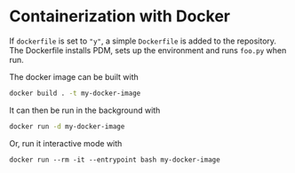 # Containerization with Docker

If `dockerfile` is set to `"y"`, a simple `Dockerfile` is added to the
repository. The Dockerfile installs PDM, sets up the environment and runs
`foo.py` when run.

The docker image can be built with

```bash
docker build . -t my-docker-image
```

It can then be run in the background with

```bash
docker run -d my-docker-image
```

Or, run it interactive mode with

```
docker run --rm -it --entrypoint bash my-docker-image
```
